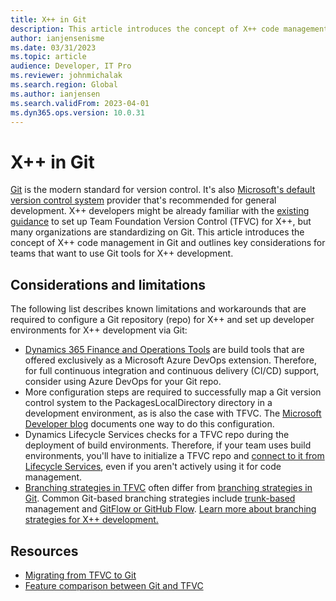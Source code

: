 ```yaml
---
title: X++ in Git
description: This article introduces the concept of X++ code management in Git and outlines key considerations for teams that want to use Git tools for X++ development.
author: ianjensenisme
ms.date: 03/31/2023
ms.topic: article
audience: Developer, IT Pro
ms.reviewer: johnmichalak
ms.search.region: Global
ms.author: ianjensen
ms.search.validFrom: 2023-04-01
ms.dyn365.ops.version: 10.0.31
---
```


# X++ in Git

[Git](/devops/develop/git/what-is-git) is the modern standard for version control. It's also [Microsoft's default version control system](/azure/devops/repos/tfvc/comparison-git-tfvc?view=azure-devops&preserve-view=true#which-version-control-system-should-i-use) provider that's recommended for general development. X++ developers might be already familiar with the [existing guidance](version-control-metadata-navigation.md) to set up Team Foundation Version Control (TFVC) for X++, but many organizations are standardizing on Git. This article introduces the concept of X++ code management in Git and outlines key considerations for teams that want to use Git tools for X++ development.

## Considerations and limitations

The following list describes known limitations and workarounds that are required to configure a Git repository (repo) for X++ and set up developer environments for X++ development via Git:

- [Dynamics 365 Finance and Operations Tools](https://marketplace.visualstudio.com/items?itemName=Dyn365FinOps.dynamics365-finops-tools) are build tools that are offered exclusively as a Microsoft Azure DevOps extension. Therefore, for full continuous integration and continuous delivery (CI/CD) support, consider using Azure DevOps for your Git repo.
- More configuration steps are required to successfully map a Git version control system to the PackagesLocalDirectory directory in a development environment, as is also the case with TFVC. The [Microsoft Developer blog](https://devblogs.microsoft.com/ise/xpp-and-git/) documents one way to do this configuration.
- Dynamics Lifecycle Services checks for a TFVC repo during the deployment of build environments. Therefore, if your team uses build environments, you'll have to initialize a TFVC repo and [connect to it from Lifecycle Services](../perf-test/continuous-build-test-automation.md#azure-devops-credential-setup-and-linking-to-lcs-project), even if you aren't actively using it for code management.
- [Branching strategies in TFVC](/azure/devops/repos/tfvc/branching-strategies-with-tfvc) often differ from [branching strategies in Git](/azure/devops/repos/git/branch-policies-overview). Common Git-based branching strategies include [trunk-based](/devops/develop/how-microsoft-develops-devops) management and [GitFlow or GitHub Flow](/devops/develop/how-microsoft-develops-devops). [Learn more about branching strategies for X++ development.](branching.md)

## Resources

- [Migrating from TFVC to Git](/devops/develop/git/migrate-from-tfvc-to-git)
- [Feature comparison between Git and TFVC](/azure/devops/repos/tfvc/comparison-git-tfvc?view=azure-devops&preserve-view=true)
